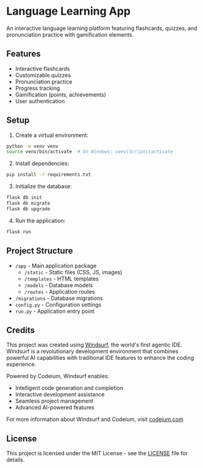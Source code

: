 # Language Learning App

An interactive language learning platform featuring flashcards, quizzes, and pronunciation practice with gamification elements.

## Features

- Interactive flashcards
- Customizable quizzes
- Pronunciation practice
- Progress tracking
- Gamification (points, achievements)
- User authentication

## Setup

1. Create a virtual environment:
```bash
python -m venv venv
source venv/bin/activate  # On Windows: venv\Scripts\activate
```

2. Install dependencies:
```bash
pip install -r requirements.txt
```

3. Initialize the database:
```bash
flask db init
flask db migrate
flask db upgrade
```

4. Run the application:
```bash
flask run
```

## Project Structure

- `/app` - Main application package
  - `/static` - Static files (CSS, JS, images)
  - `/templates` - HTML templates
  - `/models` - Database models
  - `/routes` - Application routes
- `/migrations` - Database migrations
- `config.py` - Configuration settings
- `run.py` - Application entry point

## Credits

This project was created using [Windsurf](https://www.codeium.com/windsurf), the world's first agentic IDE. Windsurf is a revolutionary development environment that combines powerful AI capabilities with traditional IDE features to enhance the coding experience.

Powered by Codeium, Windsurf enables:
- Intelligent code generation and completion
- Interactive development assistance
- Seamless project management
- Advanced AI-powered features

For more information about Windsurf and Codeium, visit [codeium.com](https://www.codeium.com)

## License

This project is licensed under the MIT License - see the [LICENSE](LICENSE) file for details.
